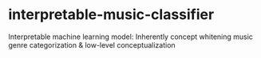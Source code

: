 # interpretable-music-classifier
Interpretable machine learning model: Inherently concept whitening music genre categorization &amp; low-level conceptualization
